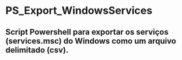 # PS_Export_WindowsServices
## Script Powershell para exportar os serviços (services.msc) do Windows como um arquivo delimitado (csv).



